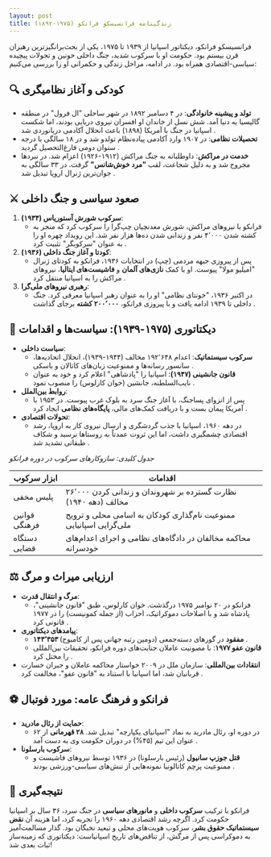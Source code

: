 ```yaml
---
layout: post
title: زندگینامه فرانسیسکو فرانکو (۱۹۷۵-۱۸۹۲)
---
```


فرانسیسکو فرانکو، دیکتاتور اسپانیا از ۱۹۳۹ تا ۱۹۷۵، یکی از بحث‌برانگیزترین رهبران قرن بیستم بود. حکومت او با سرکوب شدید، جنگ داخلی خونین و تحولات پیچیده سیاسی-اقتصادی همراه بود. در ادامه، مراحل زندگی و حکمرانی او را بررسی می‌کنیم:

## **🔍 کودکی و آغاز نظامیگری**  
- **تولد و پیشینه خانوادگی**: در ۴ دسامبر ۱۸۹۲ در شهر ساحلی "ال فرول" در منطقه گالیسیا به دنیا آمد. شش نسل از خاندان او افسران نیروی دریایی بودند، اما شکست اسپانیا در جنگ با آمریکا (۱۸۹۸) باعث انحلال آکادمی دریانوردی شد .  
- **تحصیلات نظامی**: در ۱۹۰۷ وارد آکادمی پیاده‌نظام تولدو شد و در ۱۸ سالگی با درجه ستوان دومی فارغ‌التحصیل گردید .  
- **خدمت در مراکش**: داوطلبانه به جنگ مراکش (۱۹۱۲-۱۹۲۶) اعزام شد. در نبردها مجروح شد و به دلیل شجاعت، لقب **"مرد خوش‌شانس"** گرفت. در ۳۳ سالگی به جوان‌ترین ژنرال اروپا تبدیل شد .  

## ⚔️ **صعود سیاسی و جنگ داخلی**  
1. **سرکوب شورش آستوریاس (۱۹۳۴)**:  
   - فرانکو با نیروهای مراکش، شورش معدنچیان چپ‌گرا را سرکوب کرد که منجر به کشته شدن ۴٬۰۰۰ نفر و زندانی شدن ده‌ها هزار نفر شد. این رویداد چهره او را به عنوان "سرکوبگر" تثبیت کرد .  
2. **کودتا و آغاز جنگ داخلی (۱۹۳۶)**:  
   - پس از پیروزی جبهه مردمی (چپ) در انتخابات ۱۹۳۶، فرانکو به کودتای ژنرال "امیلیو مولا" پیوست. او با کمک **نازی‌های آلمان** و **فاشیست‌های ایتالیا**، نیروهای مراکش را به اسپانیا منتقل کرد .  
3. **رهبری نیروهای ملی‌گرا**:  
   - در اکتبر ۱۹۳۶، "خونتای نظامی" او را به عنوان رهبر اسپانیا معرفی کرد. جنگ داخلی تا ۱۹۳۹ ادامه یافت و با پیروزی فرانکو، **۲۰۰٬۰۰۰ کشته** برجای گذاشت .  

## 👑 **دیکتاتوری (۱۹۷۵-۱۹۳۹): سیاست‌ها و اقدامات**  
- **سیاست داخلی**:  
  - **سرکوب سیستماتیک**: اعدام ۱۹۲٬۶۴۸ مخالف (۱۹۴۴-۱۹۳۹)، انحلال اتحادیه‌ها، سانسور رسانه‌ها و ممنوعیت زبان‌های کاتالان و باسکی .  
  - **قانون جانشینی (۱۹۴۷)**: اسپانیا را "پادشاهی" اعلام کرد و خود به عنوان نایب‌السلطنه، جانشین (خوان کارلوس) را منصوب نمود .  
- **روابط بین‌الملل**:  
  - پس از انزوای پساجنگ، با آغاز جنگ سرد به بلوک غرب پیوست. در ۱۹۵۳ با آمریکا پیمان بست و با دریافت کمک‌های مالی، **پایگاه‌های نظامی** ایجاد کرد .  
- **تحولات اقتصادی**:  
  - در دهه ۱۹۶۰، اسپانیا با جذب گردشگری و ارسال نیروی کار به اروپا، رشد اقتصادی چشمگیری داشت، اما این ثروت عمدتاً به روستاها نرسید و شکاف طبقاتی تشدید شد .  

*جدول کلیدی: سازوکارهای سرکوب در دوره فرانکو*  

| **ابزار سرکوب**       | **اقدامات**                                                                 |
|------------------------|-----------------------------------------------------------------------------|
| پلیس مخفی            | نظارت گسترده بر شهروندان و زندانی کردن ۲۶٬۰۰۰ مخالف (دهه ۱۹۴۰)  |
| قوانین فرهنگی         | ممنوعیت نام‌گذاری کودکان به اسامی محلی و ترویج ملی‌گرایی اسپانیایی  |
| دستگاه قضایی         | محاکمه مخالفان در دادگاه‌های نظامی و اجرای اعدام‌های خودسرانه    |

## ⚖️ **ارزیابی میراث و مرگ**  
- **مرگ و انتقال قدرت**:  
  - فرانکو در ۲۰ نوامبر ۱۹۷۵ درگذشت. خوان کارلوس، طبق "قانون جانشینی"، پادشاه شد و با اصلاحات دموکراتیک، احزاب (از جمله کمونیست) را در ۱۹۷۷ قانونی کرد .  
- **پیامدهای دیکتاتوری**:  
  - **۱۴۳٬۳۵۳ مفقود** در گورهای دسته‌جمعی (دومین رتبه جهانی پس از کامبوج) .  
  - **قانون عفو ۱۹۷۷**: با مصونیت عاملان جنایت‌های دوره فرانکو، تحقیقات بین‌المللی را مختل کرد .  
- **انتقادات بین‌المللی**: سازمان ملل در ۲۰۰۹ خواستار محاکمه عاملان و جبران خسارت قربانیان شد، اما اسپانیا با استناد به "قانون عفو"، مخالفت کرد .  

## ⚽ **فرانکو و فرهنگ عامه: مورد فوتبال**  
- **حمایت از رئال مادرید**:  
  - در دوره او، رئال مادرید به نماد "اسپانیای یکپارچه" تبدیل شد. **۲۸ قهرمانی** از ۶۲ عنوان این تیم (۴۵%) در دوران حکومت وی به دست آمد .  
- **سرکوب بارسلونا**:  
  - **قتل جوزپ سانیول** (رئیس بارسلونا) در ۱۹۳۶ توسط نیروهای فاشیست و ممنوعیت پرچم کاتالونیا نمونه‌هایی از تنش‌های سیاسی-ورزشی بودند .  

## 💎 نتیجه‌گیری  
فرانکو با ترکیب **سرکوب داخلی** و **مانورهای سیاسی** در جنگ سرد، ۳۶ سال بر اسپانیا حکومت کرد. اگرچه رشد اقتصادی دهه ۱۹۶۰ را تجربه کرد، اما هزینه آن **نقض سیستماتیک حقوق بشر**، سرکوب هویت‌های محلی و تبعید نخبگان بود. گذار مسالمت‌آمیز به دموکراسی پس از مرگش، از تناقض‌های تاریخ اسپانیاست: دیکتاتوری که زمینه‌ساز ثبات بعدی شد!
